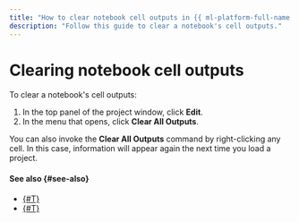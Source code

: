 ```yaml
---
title: "How to clear notebook cell outputs in {{ ml-platform-full-name }}"
description: "Follow this guide to clear a notebook's cell outputs."
---
```


# Clearing notebook cell outputs

To clear a notebook's cell outputs:

1. In the top panel of the project window, click **Edit**.
1. In the menu that opens, click **Clear All Outputs**.

You can also invoke the **Clear All Outputs** command by right-clicking any cell. In this case, information will appear again the next time you load a project.

#### See also {#see-also}

* [{#T}](../data/connect-to-s3.md)
* [{#T}](../data/connect-to-clickhouse.md)
